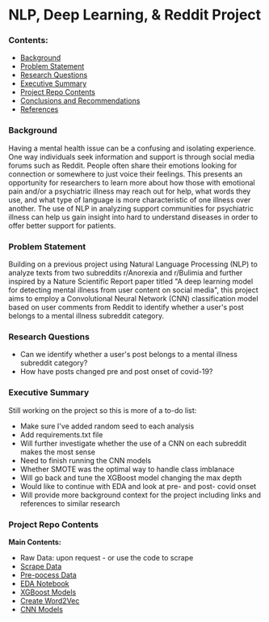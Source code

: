 # NLP, Deep Learning, & Reddit Project

### Contents:
- [Background](#Background)
- [Problem Statement](#Problem-Statement)
- [Research Questions](#Research-Questions)
- [Executive Summary](#Executive-Summary)
- [Project Repo Contents](#Project-Repo-Contents)
- [Conclusions and Recommendations](#Conclusions-and-Recommendations)
- [References](#References)

### Background 
Having a mental health issue can be a confusing and isolating experience. One way individuals seek information and support is through social media forums such as Reddit. People often share their emotions looking for connection or somewhere to just voice their feelings. This presents an opportunity for researchers to learn more about how those with emotional pain and/or a psychiatric illness may reach out for help, what words they use, and what type of language is more characteristic of one illness over another. The use of NLP in analyzing support communities for psychiatric illness can help us gain insight into hard to understand diseases in order to offer better support for patients.

### Problem Statement  
Building on a previous project using Natural Language Processing (NLP) to analyze texts from two subreddits r/Anorexia and r/Bulimia and further inspired by a Nature Scientific Report paper titled "A deep learning model for detecting mental illness from user content on social media", this project aims to employ a Convolutional Neural Network (CNN) classification model based on user comments from Reddit to identify whether a user's post belongs to a mental illness subreddit category.

### Research Questions 
- Can we identify whether a user's post belongs to a mental illness subreddit category? 
- How have posts changed pre and post onset of covid-19?

### Executive Summary 
Still working on the project so this is more of a to-do list:
- Make sure I've added random seed to each analysis
- Add requirements.txt file
- Will further investigate whether the use of a CNN on each subreddit makes the most sense 
- Need to finish running the CNN models
- Whether SMOTE was the optimal way to handle class imblanace 
- Will go back and tune the XGBoost model changing the max depth 
- Would like to continue with EDA and look at pre- and post- covid onset
- Will provide more background context for the project including links and references to similar research

### Project Repo Contents

**Main Contents:**
- Raw Data: upon request - or use the code to scrape
- [Scrape Data](./notebooks/step1-scrape_and_clean_data.ipynb)
- [Pre-pocess Data](./notebooks/step2-pre-process_text.ipynb)
- [EDA Notebook](./notebooks/step3-EDA.ipynb)
- [XGBoost Models](./notebooks/step4-model-xgboost-classifier.ipynb)
- [Create Word2Vec](./notebooks/step5-word2vec.ipynb)
- [CNN Models](./notebooks/step6-model-CNN.ipynb)

